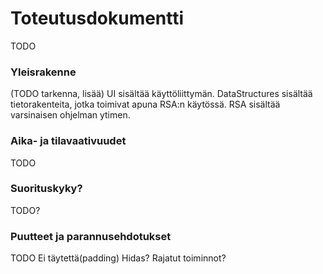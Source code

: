 # Toteutusdokumentti

TODO

### Yleisrakenne
(TODO tarkenna, lisää)
UI sisältää käyttöliittymän.
DataStructures sisältää tietorakenteita, jotka toimivat apuna RSA:n käytössä.
RSA sisältää varsinaisen ohjelman ytimen.

### Aika- ja tilavaativuudet
TODO

### Suorituskyky?
TODO?

### Puutteet ja parannusehdotukset
TODO
Ei täytettä(padding)
Hidas?
Rajatut toiminnot?